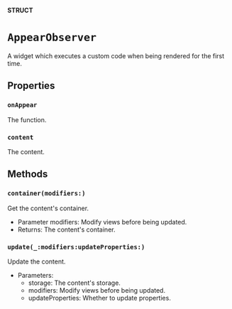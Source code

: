 **STRUCT**

# `AppearObserver`

A widget which executes a custom code when being rendered for the first time.

## Properties
### `onAppear`

The function.

### `content`

The content.

## Methods
### `container(modifiers:)`

Get the content's container.
- Parameter modifiers: Modify views before being updated.
- Returns: The content's container.

### `update(_:modifiers:updateProperties:)`

Update the content.
- Parameters:
    - storage: The content's storage.
    - modifiers: Modify views before being updated.
    - updateProperties: Whether to update properties.
